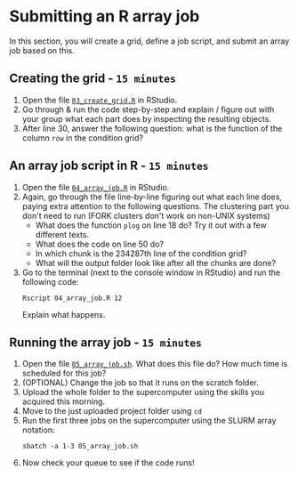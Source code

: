 # Submitting an R array job

In this section, you will create a grid, define a job script, and submit an array job based on this.

## Creating the grid - `15 minutes`
1. Open the file [`03_create_grid.R`](../03_create_grid.R) in RStudio.
2. Go through & run the code step-by-step and explain / figure out with your group what each part does by inspecting the resulting objects.
3. After line 30, answer the following question: what is the function of the column `row` in the condition grid?

## An array job script in R - `15 minutes`
1. Open the file [`04_array_job.R`](../04_array_job.R) in RStudio.
2. Again, go through the file line-by-line figuring out what each line does, paying extra attention to the following questions. The clustering part you don't need to run (FORK clusters don't work on non-UNIX systems)
    - What does the function `plog` on line 18 do? Try it out with a few different texts.
    - What does the code on line 50 do?
    - In which chunk is the 234287th line of the condition grid?
    - What will the output folder look like after all the chunks are done?
3. Go to the terminal (next to the console window in RStudio) and run the following code: 
    ```
    Rscript 04_array_job.R 12
    ``` 
    Explain what happens.


## Running the array job - `15 minutes`
1. Open the file [`05_array_job.sh`](../05_array_job.sh). What does this file do? How much time is scheduled for this job?
2. (OPTIONAL) Change the job so that it runs on the scratch folder.
3. Upload the whole folder to the supercomputer using the skills you acquired this morning.
4. Move to the just uploaded project folder using `cd`
5. Run the first three jobs on the supercomputer using the SLURM array notation:
    ```
    sbatch -a 1-3 05_array_job.sh
    ```
5. Now check your queue to see if the code runs!
